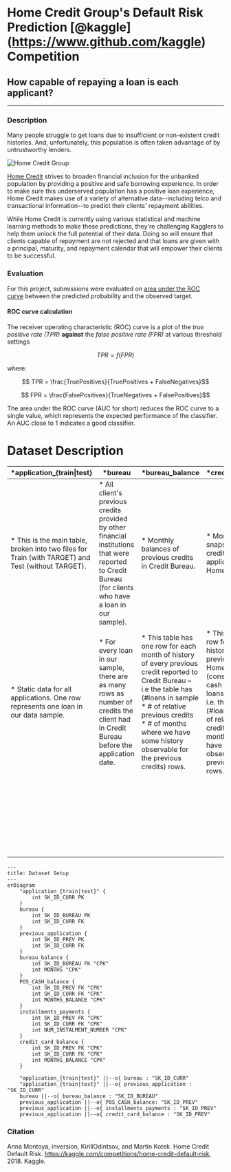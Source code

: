 # Home Credit Group's Default Risk Prediction [@kaggle] (https://www.github.com/kaggle) Competition

## How capable of repaying a loan is each applicant?

---

### Description

Many people struggle to get loans due to insufficient or non-existent credit histories. And, unfortunately, this population is often taken advantage of by untrustworthy lenders.

![Home Credit Group](https://storage.googleapis.com/kaggle-media/competitions/home-credit/about-us-home-credit.jpg)

[Home Credit](http://www.homecredit.net/) strives to broaden financial inclusion for the unbanked population by providing a positive and safe borrowing experience. In order to make sure this underserved population has a positive loan experience, Home Credit makes use of a variety of alternative data--including telco and transactional information--to predict their clients' repayment abilities.

While Home Credit is currently using various statistical and machine learning methods to make these predictions, they're challenging Kagglers to help them unlock the full potential of their data. Doing so will ensure that clients capable of repayment are not rejected and that loans are given with a principal, maturity, and repayment calendar that will empower their clients to be successful.

### Evaluation

For this project, submissions were evaluated on [area under the ROC curve](http://en.wikipedia.org/wiki/Receiver_operating_characteristic) between the predicted probability and the observed target.

#### ROC curve calculation

The receiver operating characteristic (ROC) curve is a plot of the *true positive rate (TPR)* __against__ the *false positive rate (FPR)* at various threshold settings

$$ TPR = f(FPR)$$

where:

$$ TPR = \frac{TruePositives}{TruePositives + FalseNegatives}$$

$$ FPR = \frac{FalsePositives}{TrueNegatives + FalsePositives}$$

The area under the ROC curve (AUC for short) reduces the ROC curve to a single value, which represents the expected performance of the classifier. An AUC close to 1 indicates a good classifier.


# Dataset Description

| ***application\_{train\|test}** | ***bureau** | ***bureau\_balance** | ***credit\_card\_balance** | ***HomeCredit\_columns\_description** | ***installments\_payments** | ***POS\_CASH\_balance** | ***previous\_application** |
|---|---|---|---|---|---|---|---|
| * This is the main table, broken into two files for Train (with TARGET) and Test (without TARGET). | * All client's previous credits provided by other financial institutions that were reported to Credit Bureau (for clients who have a loan in our sample). | * Monthly balances of previous credits in Credit Bureau. | * Monthly balance snapshots of previous credit cards that the applicant has with Home Credit. | * This file contains descriptions for the columns in the various data files. | * Repayment history for the previously disbursed credits in Home Credit related to the loans in our sample. | * Monthly balance snapshots of previous POS (point of sales) and cash loans that the applicant had with Home Credit. | * All previous applications for Home Credit loans of clients who have loans in our sample. |
| * Static data for all applications. One row represents one loan in our data sample. | * For every loan in our sample, there are as many rows as number of credits the client had in Credit Bureau before the application date. | * This table has one row for each month of history of every previous credit reported to Credit Bureau – i.e the table has (#loans in sample \* # of relative previous credits \* # of months where we have some history observable for the previous credits) rows. | * This table has one row for each month of history of every previous credit in Home Credit (consumer credit and cash loans) related to loans in our sample – i.e. the table has (#loans in sample \* # of relative previous credit cards \* # of months where we have some history observable for the previous credit card) rows. |  | * There is a. one row for every payment that was made plus b. one row each for missed payment. | * This table has one row for each month of history of every previous credit in Home Credit (consumer credit and cash loans) related to loans in our sample – i.e. the table has (#loans in sample \* # of relative previous credits \* # of months in which we have some history observable for the previous credits) rows. | * There is one row for each previous application related to loans in our data sample. |
|  |  |  |  |  | * One row is equivalent to one payment of one installment OR one installment corresponding to one payment of one previous Home Credit credit related to loans in our sample. |  |  |

```mermaid
---
title: Dataset Setup
---
erDiagram
    "application_{train|test}" {
        int SK_ID_CURR PK
    }
    bureau {
        int SK_ID_BUREAU PK
        int SK_ID_CURR FK
    }
    previous_application {
        int SK_ID_PREV PK
        int SK_ID_CURR FK
    }
    bureau_balance {
        int SK_ID_BUREAU FK "CPK"
        int MONTHS "CPK"
    }
    POS_CASH_balance {
        int SK_ID_PREV FK "CPK"
        int SK_ID_CURR FK "CPK"
        int MONTHS_BALANCE "CPK"
    }
    installments_payments {
        int SK_ID_PREV FK "CPK"
        int SK_ID_CURR FK "CPK"
        int NUM_INSTALMENT_NUMBER "CPK"
    }
    credit_card_balance {
        int SK_ID_PREV FK "CPK"
        int SK_ID_CURR FK "CPK" 
        int MONTHS_BALANCE "CPK"
    }

    "application_{train|test}" ||--o{ bureau : "SK_ID_CURR"
    "application_{train|test}" ||--o{ previous_application : "SK_ID_CURR"
    bureau ||--o{ bureau_balance : "SK_ID_BUREAU"
    previous_application ||--o{ POS_CASH_balance: "SK_ID_PREV"
    previous_application ||--o{ installments_payments : "SK_ID_PREV"
    previous_application ||--o{ credit_card_balance : "SK_ID_PREV"
```

### Citation

Anna Montoya, inversion, KirillOdintsov, and Martin Kotek. Home Credit Default Risk. https://kaggle.com/competitions/home-credit-default-risk, 2018. Kaggle.
